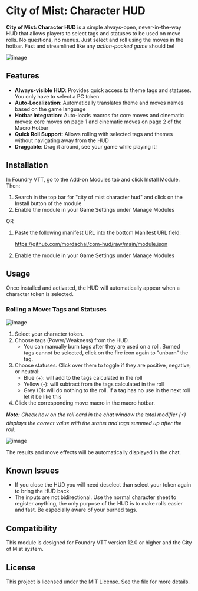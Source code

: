 # City of Mist: Character HUD

**City of Mist: Character HUD** is a simple always-open, never-in-the-way HUD that allows players to select tags and statuses to be used on move rolls. No questions, no menus. Just select and roll using the moves in the hotbar. Fast and streamlined like any _action-packed game_ should be!

![image](https://github.com/user-attachments/assets/7667f879-60de-4082-90b8-a84808ee8af6)

## Features

- **Always-visible HUD**: Provides quick access to theme tags and statuses. You only have to select a PC token
- **Auto-Localization**: Automatically translates theme and moves names based on the game language
- **Hotbar Integration**: Auto-loads macros for core moves and cinematic moves: core moves on page 1 and cinematic moves on page 2 of the Macro Hotbar
- **Quick Roll Support**: Allows rolling with selected tags and themes without navigating away from the HUD
- **Draggable**: Drag it around, see your game while playing it!

## Installation

In Foundry VTT, go to the Add-on Modules tab and click Install Module. Then:

1. Search in the top bar for "city of mist character hud" and click on the Install button of the module
2. Enable the module in your Game Settings under Manage Modules

OR

1. Paste the following manifest URL into the bottom Manifest URL field:

    https://github.com/mordachai/com-hud/raw/main/module.json

2. Enable the module in your Game Settings under Manage Modules

## Usage

Once installed and activated, the HUD will automatically appear when a character token is selected.

### Rolling a Move: Tags and Statuses

![image](https://github.com/user-attachments/assets/4c231f58-fbee-4029-aad0-3cf5316da091)

1. Select your character token.
2. Choose tags (Power/Weakness) from the HUD.
    - You can manually burn tags after they are used on a roll. Burned tags cannot be selected, click on the fire icon again to "unburn" the tag.
3. Choose statuses. Click over them to toggle if they are positive, negative, or neutral:
    - Blue (+): will add to the tags calculated in the roll
    - Yellow (-): will subtract from the tags calculated in the roll
    - Grey (0): will do nothing to the roll. If a tag has no use in the next roll let it be like this
4. Click the corresponding move macro in the macro hotbar.

_**Note:** Check how on the roll card in the chat window the total modifier (⚡) displays the correct value with the status and tags summed up after the roll._

![image](https://github.com/user-attachments/assets/df4d8706-5794-45bd-ac39-d0c8a7258e47)

The results and move effects will be automatically displayed in the chat.

## Known Issues

- If you close the HUD you will need deselect than select your token again to bring the HUD back
- The inputs are not bidirectional. Use the normal character sheet to register anything, the only purpose of the HUD is to make rolls easier and fast. Be especially aware of your burned tags.

## Compatibility

This module is designed for Foundry VTT version 12.0 or higher and the City of Mist system.

## License

This project is licensed under the MIT License. See the file for more details.
